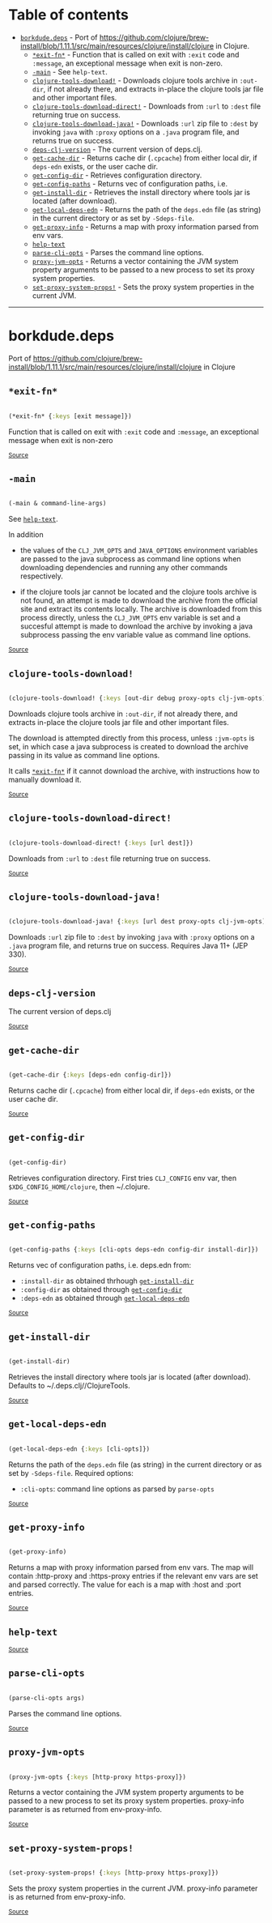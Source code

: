 # Table of contents
-  [`borkdude.deps`](#borkdude.deps)  - Port of https://github.com/clojure/brew-install/blob/1.11.1/src/main/resources/clojure/install/clojure in Clojure.
    -  [`*exit-fn*`](#borkdude.deps/*exit-fn*) - Function that is called on exit with <code>:exit</code> code and <code>:message</code>, an exceptional message when exit is non-zero.
    -  [`-main`](#borkdude.deps/-main) - See <code>help-text</code>.
    -  [`clojure-tools-download!`](#borkdude.deps/clojure-tools-download!) - Downloads clojure tools archive in <code>:out-dir</code>, if not already there, and extracts in-place the clojure tools jar file and other important files.
    -  [`clojure-tools-download-direct!`](#borkdude.deps/clojure-tools-download-direct!) - Downloads from <code>:url</code> to <code>:dest</code> file returning true on success.
    -  [`clojure-tools-download-java!`](#borkdude.deps/clojure-tools-download-java!) - Downloads <code>:url</code> zip file to <code>:dest</code> by invoking <code>java</code> with <code>:proxy</code> options on a <code>.java</code> program file, and returns true on success.
    -  [`deps-clj-version`](#borkdude.deps/deps-clj-version) - The current version of deps.clj.
    -  [`get-cache-dir`](#borkdude.deps/get-cache-dir) - Returns cache dir (<code>.cpcache</code>) from either local dir, if <code>deps-edn</code> exists, or the user cache dir.
    -  [`get-config-dir`](#borkdude.deps/get-config-dir) - Retrieves configuration directory.
    -  [`get-config-paths`](#borkdude.deps/get-config-paths) - Returns vec of configuration paths, i.e.
    -  [`get-install-dir`](#borkdude.deps/get-install-dir) - Retrieves the install directory where tools jar is located (after download).
    -  [`get-local-deps-edn`](#borkdude.deps/get-local-deps-edn) - Returns the path of the <code>deps.edn</code> file (as string) in the current directory or as set by <code>-Sdeps-file</code>.
    -  [`get-proxy-info`](#borkdude.deps/get-proxy-info) - Returns a map with proxy information parsed from env vars.
    -  [`help-text`](#borkdude.deps/help-text)
    -  [`parse-cli-opts`](#borkdude.deps/parse-cli-opts) - Parses the command line options.
    -  [`proxy-jvm-opts`](#borkdude.deps/proxy-jvm-opts) - Returns a vector containing the JVM system property arguments to be passed to a new process to set its proxy system properties.
    -  [`set-proxy-system-props!`](#borkdude.deps/set-proxy-system-props!) - Sets the proxy system properties in the current JVM.

-----
# <a name="borkdude.deps">borkdude.deps</a>


Port of https://github.com/clojure/brew-install/blob/1.11.1/src/main/resources/clojure/install/clojure in Clojure




## <a name="borkdude.deps/*exit-fn*">`*exit-fn*`</a><a name="borkdude.deps/*exit-fn*"></a>
``` clojure

(*exit-fn* {:keys [exit message]})
```

Function that is called on exit with `:exit` code and `:message`, an exceptional message when exit is non-zero
<p><sub><a href="https://github.com/borkdude/deps.clj/blob/master/src/borkdude/deps.clj#L39-L43">Source</a></sub></p>

## <a name="borkdude.deps/-main">`-main`</a><a name="borkdude.deps/-main"></a>
``` clojure

(-main & command-line-args)
```

See [`help-text`](#borkdude.deps/help-text).

  In addition

  - the values of the `CLJ_JVM_OPTS` and `JAVA_OPTIONS` environment
  variables are passed to the java subprocess as command line options
  when downloading dependencies and running any other commands
  respectively.

  - if the clojure tools jar cannot be located and the clojure tools
  archive is not found, an attempt is made to download the archive
  from the official site and extract its contents locally. The archive
  is downloaded from this process directly, unless the `CLJ_JVM_OPTS`
  env variable is set and a succesful attempt is made to download the
  archive by invoking a java subprocess passing the env variable value
  as command line options.
<p><sub><a href="https://github.com/borkdude/deps.clj/blob/master/src/borkdude/deps.clj#L707-L953">Source</a></sub></p>

## <a name="borkdude.deps/clojure-tools-download!">`clojure-tools-download!`</a><a name="borkdude.deps/clojure-tools-download!"></a>
``` clojure

(clojure-tools-download! {:keys [out-dir debug proxy-opts clj-jvm-opts]})
```

Downloads clojure tools archive in `:out-dir`, if not already there,
  and extracts in-place the clojure tools jar file and other important
  files.

  The download is attempted directly from this process, unless
  `:jvm-opts` is set, in which case a java subprocess
  is created to download the archive passing in its value as command
  line options.

  It calls [`*exit-fn*`](#borkdude.deps/*exit-fn*) if it cannot download the archive, with
  instructions how to manually download it.
<p><sub><a href="https://github.com/borkdude/deps.clj/blob/master/src/borkdude/deps.clj#L462-L497">Source</a></sub></p>

## <a name="borkdude.deps/clojure-tools-download-direct!">`clojure-tools-download-direct!`</a><a name="borkdude.deps/clojure-tools-download-direct!"></a>
``` clojure

(clojure-tools-download-direct! {:keys [url dest]})
```

Downloads from `:url` to `:dest` file returning true on success.
<p><sub><a href="https://github.com/borkdude/deps.clj/blob/master/src/borkdude/deps.clj#L313-L329">Source</a></sub></p>

## <a name="borkdude.deps/clojure-tools-download-java!">`clojure-tools-download-java!`</a><a name="borkdude.deps/clojure-tools-download-java!"></a>
``` clojure

(clojure-tools-download-java! {:keys [url dest proxy-opts clj-jvm-opts]})
```

Downloads `:url` zip file to `:dest` by invoking `java` with
  `:proxy` options on a `.java` program file, and returns true on
  success. Requires Java 11+ (JEP 330).
<p><sub><a href="https://github.com/borkdude/deps.clj/blob/master/src/borkdude/deps.clj#L431-L449">Source</a></sub></p>

## <a name="borkdude.deps/deps-clj-version">`deps-clj-version`</a><a name="borkdude.deps/deps-clj-version"></a>




The current version of deps.clj
<p><sub><a href="https://github.com/borkdude/deps.clj/blob/master/src/borkdude/deps.clj#L23-L27">Source</a></sub></p>

## <a name="borkdude.deps/get-cache-dir">`get-cache-dir`</a><a name="borkdude.deps/get-cache-dir"></a>
``` clojure

(get-cache-dir {:keys [deps-edn config-dir]})
```

Returns cache dir (`.cpcache`) from either local dir, if `deps-edn`
  exists, or the user cache dir.
<p><sub><a href="https://github.com/borkdude/deps.clj/blob/master/src/borkdude/deps.clj#L660-L671">Source</a></sub></p>

## <a name="borkdude.deps/get-config-dir">`get-config-dir`</a><a name="borkdude.deps/get-config-dir"></a>
``` clojure

(get-config-dir)
```

Retrieves configuration directory.
  First tries `CLJ_CONFIG` env var, then `$XDG_CONFIG_HOME/clojure`, then ~/.clojure.
<p><sub><a href="https://github.com/borkdude/deps.clj/blob/master/src/borkdude/deps.clj#L643-L650">Source</a></sub></p>

## <a name="borkdude.deps/get-config-paths">`get-config-paths`</a><a name="borkdude.deps/get-config-paths"></a>
``` clojure

(get-config-paths {:keys [cli-opts deps-edn config-dir install-dir]})
```

Returns vec of configuration paths, i.e. deps.edn from:
  - `:install-dir` as obtained thrhough [`get-install-dir`](#borkdude.deps/get-install-dir)
  - `:config-dir` as obtained through [`get-config-dir`](#borkdude.deps/get-config-dir)
  - `:deps-edn` as obtained through [`get-local-deps-edn`](#borkdude.deps/get-local-deps-edn)
<p><sub><a href="https://github.com/borkdude/deps.clj/blob/master/src/borkdude/deps.clj#L673-L688">Source</a></sub></p>

## <a name="borkdude.deps/get-install-dir">`get-install-dir`</a><a name="borkdude.deps/get-install-dir"></a>
``` clojure

(get-install-dir)
```

Retrieves the install directory where tools jar is located (after download).
  Defaults to ~/.deps.clj/<version>/ClojureTools.
<p><sub><a href="https://github.com/borkdude/deps.clj/blob/master/src/borkdude/deps.clj#L632-L641">Source</a></sub></p>

## <a name="borkdude.deps/get-local-deps-edn">`get-local-deps-edn`</a><a name="borkdude.deps/get-local-deps-edn"></a>
``` clojure

(get-local-deps-edn {:keys [cli-opts]})
```

Returns the path of the `deps.edn` file (as string) in the current directory or as set by `-Sdeps-file`.
  Required options:
  * `:cli-opts`: command line options as parsed by `parse-opts`
<p><sub><a href="https://github.com/borkdude/deps.clj/blob/master/src/borkdude/deps.clj#L652-L658">Source</a></sub></p>

## <a name="borkdude.deps/get-proxy-info">`get-proxy-info`</a><a name="borkdude.deps/get-proxy-info"></a>
``` clojure

(get-proxy-info)
```

Returns a map with proxy information parsed from env vars. The map
   will contain :http-proxy and :https-proxy entries if the relevant
   env vars are set and parsed correctly. The value for each is a map
   with :host and :port entries.
<p><sub><a href="https://github.com/borkdude/deps.clj/blob/master/src/borkdude/deps.clj#L288-L300">Source</a></sub></p>

## <a name="borkdude.deps/help-text">`help-text`</a><a name="borkdude.deps/help-text"></a>



<p><sub><a href="https://github.com/borkdude/deps.clj/blob/master/src/borkdude/deps.clj#L117-L197">Source</a></sub></p>

## <a name="borkdude.deps/parse-cli-opts">`parse-cli-opts`</a><a name="borkdude.deps/parse-cli-opts"></a>
``` clojure

(parse-cli-opts args)
```

Parses the command line options.
<p><sub><a href="https://github.com/borkdude/deps.clj/blob/master/src/borkdude/deps.clj#L529-L600">Source</a></sub></p>

## <a name="borkdude.deps/proxy-jvm-opts">`proxy-jvm-opts`</a><a name="borkdude.deps/proxy-jvm-opts"></a>
``` clojure

(proxy-jvm-opts {:keys [http-proxy https-proxy]})
```

Returns a vector containing the JVM system property arguments to be passed to a new process
   to set its proxy system properties.
   proxy-info parameter is as returned from env-proxy-info.
<p><sub><a href="https://github.com/borkdude/deps.clj/blob/master/src/borkdude/deps.clj#L420-L429">Source</a></sub></p>

## <a name="borkdude.deps/set-proxy-system-props!">`set-proxy-system-props!`</a><a name="borkdude.deps/set-proxy-system-props!"></a>
``` clojure

(set-proxy-system-props! {:keys [http-proxy https-proxy]})
```

Sets the proxy system properties in the current JVM.
   proxy-info parameter is as returned from env-proxy-info.
<p><sub><a href="https://github.com/borkdude/deps.clj/blob/master/src/borkdude/deps.clj#L302-L311">Source</a></sub></p>
